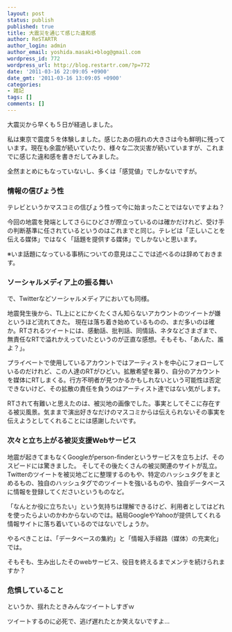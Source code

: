 ```yaml
---
layout: post
status: publish
published: true
title: 大震災を通じて感じた違和感
author: ReSTARTR
author_login: admin
author_email: yoshida.masaki+blog@gmail.com
wordpress_id: 772
wordpress_url: http://blog.restartr.com/?p=772
date: '2011-03-16 22:09:05 +0900'
date_gmt: '2011-03-16 13:09:05 +0900'
categories:
- 雑記
tags: []
comments: []
---
```

大震災から早くも５日が経過しました。

私は東京で震度５を体験しました。感じたあの揺れの大きさは今も鮮明に残っています。現在も余震が続いていたり、様々な二次災害が続いていますが、これまでに感じた違和感を書きだしてみました。

全然まとめにもなっていないし、多くは「感覚値」でしかないですが。

<h3>情報の信ぴょう性</h3>
テレビというかマスコミの信ぴょう性って今に始まったことではないですよね？

今回の地震を発端としてさらにひどさが際立っているのは確かだけれど、受け手の判断基準に任されているというのはこれまでと同じ。テレビは「正しいことを伝える媒体」ではなく「話題を提供する媒体」でしかないと思います。

※いま話題になっている事柄についての意見はここでは述べるのは辞めておきます。

<h3>ソーシャルメディア上の振る舞い</h3>
で、Twitterなどソーシャルメディアにおいても同様。

地震発生後から、TL上にとにかくたくさん知らないアカウントのツイートが嫌というほど流れてきた。
現在は落ち着き始めているものの、まだ多いのは確か。RTされるツイートには、感動話、批判話、同情話、ネタなどさまざまで、無責任なRTで溢れかえっていたというのが正直な感想。そもそも、「あんた、誰よ？」。

プライベートで使用しているアカウントではアーティストを中心にフォローしているのだけれど、この人達のRTがひどい。拡散希望を募り、自分のアカウントを媒体にRTしまくる。行方不明者が見つかるかもしれないという可能性は否定できないけど、その拡散の責任を負うのはアーティスト達ではない気がします。

RTされて有難いと思えたのは、被災地の画像でした。事実としてそこに存在する被災風景。気ままで演出好きなだけのマスコミからは伝えられないその事実を伝えようとしてくれることには感謝したいです。

<h3>次々と立ち上がる被災支援Webサービス</h3>
地震が起きてまもなくGoogleがperson-finderというサービスを立ち上げ、そのスピードには驚きました。
そしてその後たくさんの被災関連のサイトが乱立。Twitterのツイートを被災地ごとに整理するのもや、特定のハッシュタグをまとめるもの、独自のハッシュタグでのツイートを強いるものや、独自データベースに情報を登録してくださいというものなど。

「なんとか役に立ちたい」という気持ちは理解できるけど、利用者としてはどれを使ったらよいのかわからないのでは。結局GoogleやYahooが提供してくれる情報サイトに落ち着いているのではないでしょうか。

やるべきことは、「データベースの集約」と「情報入手経路（媒体）の充実化」では。

そもそも、生み出したそのwebサービス、役目を終えるまでメンテを続けられますか？

<h3>危惧していること</h3>
というか、揺れたときみんなツイートしすぎｗ

ツイートするのに必死で、逃げ遅れたとか笑えないですよ…

